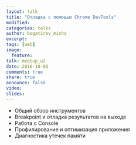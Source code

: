 ```yaml
---
layout: talk
title: "Отладка с помощью Chrome DevTools"
modified:
categories: talks
author: bogatirev_misha
excerpt:
tags: [web]
image:
  feature:
talk: meetup_u2
date: 2016-10-06
comments: true
share: true
announce: false 
video: 
slides: 
---
```



* Общий обзор инструментов
* Breakpoint и отладка результатов на выходе
* Работа с Console
* Профилирование и оптимизация приложения
* Диагностика утечек памяти



